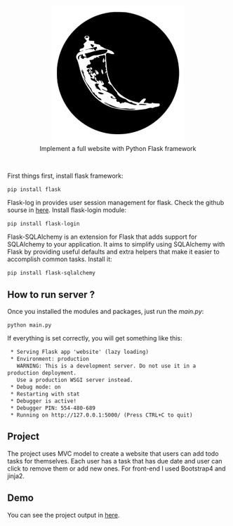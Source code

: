 <p align="center">
	<img src="./website/static/assets/logo.svg" width="300" /><br />
	Implement a full website with Python Flask framework
</p>

<br />

First things first, install flask framework:

```shell
pip install flask
```

Flask-log in provides user session management for flask.
Check the github sourse in [here](https://github.com/maxcountryman/flask-login).
Install flask-login module:

```shell
pip install flask-login
```

Flask-SQLAlchemy is an extension for Flask that adds support for SQLAlchemy to your application. It aims to simplify using SQLAlchemy with Flask by providing useful defaults and extra helpers that make it easier to accomplish common tasks.
Install it:

```shell
pip install flask-sqlalchemy
```

## How to run server ?

Once you installed the modules and packages, just run the *main.py*:

```shell
python main.py
```

If everything is set correctly, you will get something like this:

```shell
 * Serving Flask app 'website' (lazy loading)
 * Environment: production
   WARNING: This is a development server. Do not use it in a production deployment.
   Use a production WSGI server instead.
 * Debug mode: on
 * Restarting with stat
 * Debugger is active!
 * Debugger PIN: 554-480-689
 * Running on http://127.0.0.1:5000/ (Press CTRL+C to quit)
 ```

## Project

The project uses MVC model to create a website that users can add todo tasks for
themselves. Each user has a task that has due date and user can click to remove them or add new ones. For front-end I used Bootstrap4 and jinja2.

## Demo

You can see the project output in <a href="./demo/DEMO.md">here</a>.
